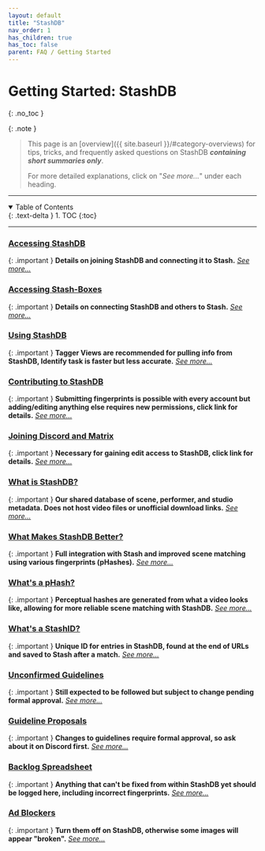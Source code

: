 ```yaml
---
layout: default
title: "StashDB"
nav_order: 1
has_children: true
has_toc: false
parent: FAQ / Getting Started
---
```


# Getting Started: StashDB
{: .no_toc }

{: .note }
>
> This page is an [overview]({{ site.baseurl }}/#category-overviews) for tips, tricks, and frequently asked questions on StashDB ***containing short summaries only***.
> 
> For more detailed explanations, click on "*See more...*" under each heading.

***

<details open markdown="block">
  <summary>
    Table of Contents
  </summary>
  {: .text-delta }
1. TOC
{:toc}
</details>

***

### [Accessing StashDB](accessing-stashdb)

{: .important }
**Details on joining StashDB and connecting it to Stash.** *[See more...](accessing-stashdb)*


### [Accessing Stash-Boxes](accessing-stash-boxes)

{: .important }
**Details on connecting StashDB and others to Stash.** *[See more...](accessing-stash-boxes)*


### [Using StashDB](using-stashdb)

{: .important }
**Tagger Views are recommended for pulling info from StashDB, Identify task is faster but less accurate.** *[See more...](using-stashdb)*


### [Contributing to StashDB](contributing-to-stashdb)

{: .important }
**Submitting fingerprints is possible with every account but adding/editing anything else requires new permissions, click link for details.** *[See more...](contributing-to-stashdb)*


### [Joining Discord and Matrix](joining-discord-and-matrix)

{: .important }
**Necessary for gaining edit access to StashDB, click link for details.** *[See more...](joining-discord-and-matrix)*


### [What is StashDB?](what-is-stashdb)

{: .important }
**Our shared database of scene, performer, and studio metadata. Does not host video files or unofficial download links.** *[See more...](what-is-stashdb)*


### [What Makes StashDB Better?](what-makes-stashdb-better)

{: .important }
**Full integration with Stash and improved scene matching using various fingerprints (pHashes).** *[See more...](what-makes-stashdb-better)*


### [What's a pHash?](whats-a-phash)

{: .important }
**Perceptual hashes are generated from what a video looks like, allowing for more reliable scene matching with StashDB.** *[See more...](whats-a-phash)*


### [What's a StashID?](whats-a-stashid)

{: .important }
**Unique ID for entries in StashDB, found at the end of URLs and saved to Stash after a match.** *[See more...](whats-a-stashid)*


### [Unconfirmed Guidelines](unconfirmed-guidelines)

{: .important }
**Still expected to be followed but subject to change pending formal approval.** *[See more...](unconfirmed-guidelines)*


### [Guideline Proposals](guideline-proposals)

{: .important }
**Changes to guidelines require formal approval, so ask about it on Discord first.** *[See more...](guideline-proposals)*


### [Backlog Spreadsheet](backlog-spreadsheet)

{: .important }
**Anything that can't be fixed from within StashDB yet should be logged here, including incorrect fingerprints.** *[See more...](backlog-spreadsheet)*


### [Ad Blockers](ad-blockers)

{: .important }
**Turn them off on StashDB, otherwise some images will appear "broken".** *[See more...](ad-blockers)*
